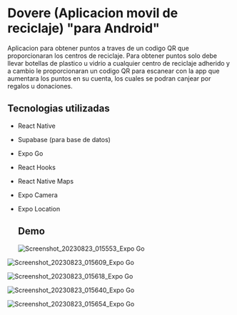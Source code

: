 # Dovere (Aplicacion movil de reciclaje) "para Android"
Aplicacion para obtener puntos a traves de un codigo QR que proporcionaran los centros de reciclaje.
Para obtener puntos solo debe llevar botellas de plastico u vidrio a cualquier centro de reciclaje adherido y a cambio le proporcionaran un codigo
QR para escanear con la app que aumentara los puntos en su cuenta, los cuales se podran canjear por regalos u donaciones.

## Tecnologias utilizadas

- React Native
- Supabase (para base de datos)
- Expo Go
- React Hooks
- React Native Maps
- Expo Camera
- Expo Location

  ## Demo
  ![Screenshot_20230823_015553_Expo Go](https://github.com/jakiro12/Dovere/assets/86807770/3dcd32f3-b7bd-42f8-a843-e85f7736c21b)
  
![Screenshot_20230823_015609_Expo Go](https://github.com/jakiro12/Dovere/assets/86807770/3f481a53-2d57-41d7-ab43-f43d35268b72)

![Screenshot_20230823_015618_Expo Go](https://github.com/jakiro12/Dovere/assets/86807770/35bf4d1f-6b98-4f26-97f7-f143054b6b3f)

![Screenshot_20230823_015640_Expo Go](https://github.com/jakiro12/Dovere/assets/86807770/3256c6da-b39c-4859-af25-a176079eb0ef)

![Screenshot_20230823_015654_Expo Go](https://github.com/jakiro12/Dovere/assets/86807770/ba98d54a-8041-41bf-9329-cd0797f33d13)
